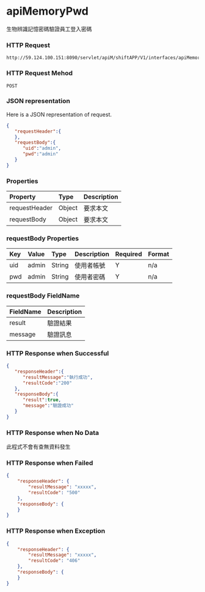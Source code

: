 # apiMemoryPwd
生物辨識記憶密碼驗證員工登入密碼

### HTTP Request
```
http://59.124.100.151:8090/servlet/apiM/shiftAPP/V1/interfaces/apiMemoryPwd
```

### HTTP Request Mehod
```
POST
```

### JSON representation
Here is a JSON representation of request.
```json
{
   "requestHeader":{  
   },
   "requestBody":{
      "uid":"admin",
      "pwd":"admin"
   }
}
```

### Properties
| Property | Type | Description |
|:---------|:-----|:------------|
| requestHeader | Object | 要求本文 |
| requestBody | Object | 要求本文 |

### requestBody Properties
| Key | Value | Type | Description | Required | Format |
|:----------|:-------------|:-----|:------------|:------------|:------------|
| uid | admin | String | 使用者帳號 | Y | n/a |
| pwd | admin | String | 使用者密碼 | Y | n/a |

### requestBody FieldName
| FieldName | Description |
|:----------|:-------------|
| result | 驗證結果 |
| message | 驗證訊息 |

### HTTP Response when Successful
```json
{
   "responseHeader":{
      "resultMessage":"執行成功",
      "resultCode":"200"
   },
   "responseBody":{
      "result":true,
      "message":"驗證成功"
   }
}
```

### HTTP Response when No Data
此程式不會有查無資料發生

### HTTP Response when Failed
```json
{
    "responseHeader": {
        "resultMessage": "xxxxx",
        "resultCode": "500"
    },
    "responseBody": {
    }
}
```

### HTTP Response when Exception
```json
{
    "responseHeader": {
        "resultMessage": "xxxxx",
        "resultCode": "406"
    },
    "responseBody": {
    }
}
```
